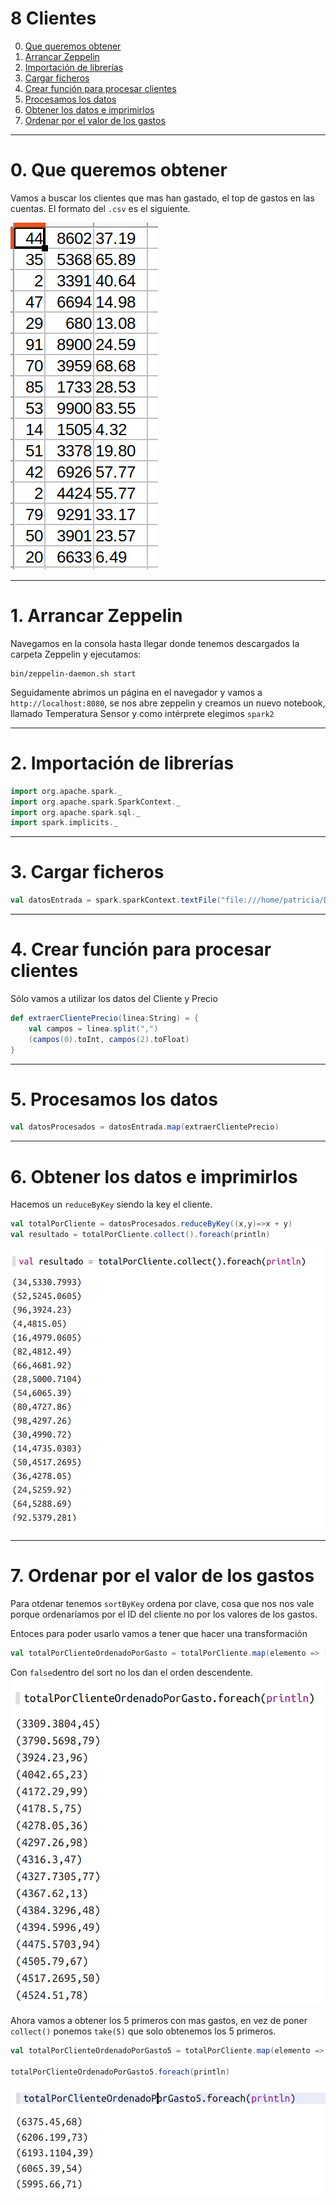# 8 Clientes
0. [Que queremos obtener ](#schema0)
1. [Arrancar Zeppelin ](#schema1)
2. [Importación de librerías ](#schema2)
3. [Cargar ficheros ](#schema3)
4. [Crear función para procesar clientes](#schema4)
5. [Procesamos los datos](#schema5)
6. [Obtener los datos e imprimirlos](#schema6)
7. [Ordenar por el valor de los gastos](#schema7)
<hr>

<a name="schema0"></a>

# 0. Que queremos obtener

Vamos a buscar los clientes que mas han gastado, el top de gastos en las cuentas. El formato del `.csv` es el siguiente.

![scala](./images/001.png)


<hr>

<a name="schema1"></a>

# 1. Arrancar Zeppelin
Navegamos en la consola hasta llegar donde tenemos descargados la carpeta Zeppelin y ejecutamos:
~~~
bin/zeppelin-daemon.sh start
~~~

Seguidamente abrimos un página en el navegador y vamos a `http://localhost:8080`, se nos abre zeppelin y creamos un nuevo notebook, llamado Temperatura Sensor y como intérprete elegimos `spark2`
<hr>

<a name="schema2"></a>

# 2. Importación de librerías

~~~scala
import org.apache.spark._
import org.apache.spark.SparkContext._
import org.apache.spark.sql._
import spark.implicits._
~~~

<hr>

<a name="schema3"></a>

# 3. Cargar ficheros

~~~scala
val datosEntrada = spark.sparkContext.textFile("file:///home/patricia/Documentos/scala/8-clientes/data/customers-orders.csv")
~~~

<hr>

<a name="schema4"></a>

# 4. Crear función para procesar clientes
Sólo vamos a utilizar los datos del Cliente y Precio
~~~scala
def extraerClientePrecio(linea:String) = {
    val campos = linea.split(",")
    (campos(0).toInt, campos(2).toFloat)
}
~~~
<hr>

<a name="schema5"></a>

# 5. Procesamos los datos
~~~scala
val datosProcesados = datosEntrada.map(extraerClientePrecio)
~~~
<hr>

<a name="schema6"></a>

# 6. Obtener los datos e imprimirlos
Hacemos un `reduceByKey` siendo la key el cliente.

~~~scala
val totalPorCliente = datosProcesados.reduceByKey((x,y)=>x + y)
val resultado = totalPorCliente.collect().foreach(println)
~~~

![scala](./images/002.png)

<hr>

<a name="schema7"></a>

# 7. Ordenar por el valor de los gastos

Para otdenar tenemos `sortByKey` ordena por clave, cosa que nos nos vale porque ordenaríamos por el ID del cliente no por los valores de los gastos.

Entoces para poder usarlo vamos a tener que hacer una transformación
~~~scala
val totalPorClienteOrdenadoPorGasto = totalPorCliente.map(elemento => (elemento._2, elemento._1)).sortByKey(false).collect()
~~~
Con `false`dentro del sort no los dan el orden descendente.
![scala](./images/003.png)

Ahora vamos a obtener los 5 primeros con mas gastos, en vez de poner `collect()` ponemos `take(5)` que solo obtenemos los 5 primeros.
~~~scala
val totalPorClienteOrdenadoPorGasto5 = totalPorCliente.map(elemento => (elemento._2, elemento._1)).sortByKey(false).take(5)

totalPorClienteOrdenadoPorGasto5.foreach(println)
~~~
![scala](./images/004.png)